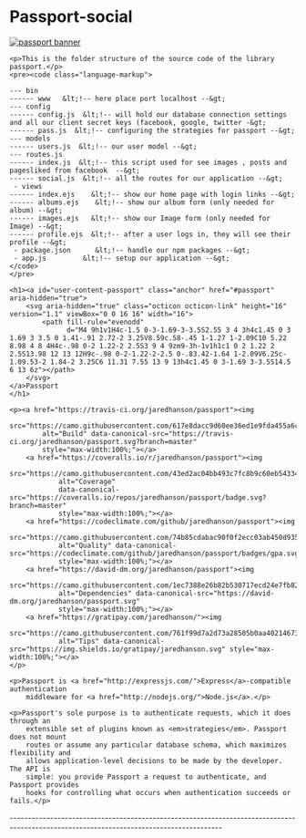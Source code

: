 # Passport-social

<div class="markdown-body entry-content" itemprop="text"><p><a href="http://passportjs.org"><img
        src="https://camo.githubusercontent.com/662ee2f98b69b0894d0a1d9117a9c5fb4dfc40aa/687474703a2f2f63646e2e61757468302e636f6d2f696d672f70617373706f72742d62616e6e65722d6769746875622e706e67"
        alt="passport banner" data-canonical-src="http://cdn.auth0.com/img/passport-banner-github.png"
        style="max-width:100%;"></a></p>

    <p>This is the folder structure of the source code of the library passport.</p>
    <pre><code class="language-markup">
    
    --- bin
    ------ www   &lt;!-- here place port localhost --&gt;
    --- config
    ------ config.js  &lt;!-- will hold our database connection settings and all our client secret keys (facebook, google, twitter -&gt;
    ------ pass.js  &lt;!-- configuring the strategies for passport --&gt;
    --- models
    ------ users.js  &lt;!-- our user model --&gt;
    --- routes.js  
    ------ index.js  &lt;!-- this script used for see images , posts and pagesliked from facebook  --&gt;
    ------ social.js  &lt;!-- all the routes for our application --&gt;
     - views
    ------ index.ejs    &lt;!-- show our home page with login links --&gt;
    ------ albums.ejs    &lt;!-- show our album form (only needed for album) --&gt;
    ------ images.ejs   &lt;!-- show our Image form (only needed for Image) --&gt;
    ------ profile.ejs  &lt;!-- after a user logs in, they will see their profile --&gt;
     - package.json      &lt;!-- handle our npm packages --&gt;
     - app.js         &lt;!-- setup our application --&gt;
    </code>
    </pre>

    <h1><a id="user-content-passport" class="anchor" href="#passport" aria-hidden="true">
        <svg aria-hidden="true" class="octicon octicon-link" height="16" version="1.1" viewBox="0 0 16 16" width="16">
            <path fill-rule="evenodd"
                  d="M4 9h1v1H4c-1.5 0-3-1.69-3-3.5S2.55 3 4 3h4c1.45 0 3 1.69 3 3.5 0 1.41-.91 2.72-2 3.25V8.59c.58-.45 1-1.27 1-2.09C10 5.22 8.98 4 8 4H4c-.98 0-2 1.22-2 2.5S3 9 4 9zm9-3h-1v1h1c1 0 2 1.22 2 2.5S13.98 12 13 12H9c-.98 0-2-1.22-2-2.5 0-.83.42-1.64 1-2.09V6.25c-1.09.53-2 1.84-2 3.25C6 11.31 7.55 13 9 13h4c1.45 0 3-1.69 3-3.5S14.5 6 13 6z"></path>
        </svg>
    </a>Passport
    </h1>

    <p><a href="https://travis-ci.org/jaredhanson/passport"><img
            src="https://camo.githubusercontent.com/617e8dacc9d60ee36ed1e9fda455a6cbf2419f2c/68747470733a2f2f7472617669732d63692e6f72672f6a6172656468616e736f6e2f70617373706f72742e7376673f6272616e63683d6d6173746572"
            alt="Build" data-canonical-src="https://travis-ci.org/jaredhanson/passport.svg?branch=master"
            style="max-width:100%;"></a>
        <a href="https://coveralls.io/r/jaredhanson/passport"><img
                src="https://camo.githubusercontent.com/43ed2ac04bb493c7fc8b9c60eb543342767de0c0/68747470733a2f2f636f766572616c6c732e696f2f7265706f732f6a6172656468616e736f6e2f70617373706f72742f62616467652e7376673f6272616e63683d6d6173746572"
                alt="Coverage"
                data-canonical-src="https://coveralls.io/repos/jaredhanson/passport/badge.svg?branch=master"
                style="max-width:100%;"></a>
        <a href="https://codeclimate.com/github/jaredhanson/passport"><img
                src="https://camo.githubusercontent.com/74b85cdabac90f0f2ecc03ab450d93553d516b92/68747470733a2f2f636f6465636c696d6174652e636f6d2f6769746875622f6a6172656468616e736f6e2f70617373706f72742f6261646765732f6770612e737667"
                alt="Quality" data-canonical-src="https://codeclimate.com/github/jaredhanson/passport/badges/gpa.svg"
                style="max-width:100%;"></a>
        <a href="https://david-dm.org/jaredhanson/passport"><img
                src="https://camo.githubusercontent.com/1ec7388e26b82b530717ecd24e7fb82bd1178fe8/68747470733a2f2f64617669642d646d2e6f72672f6a6172656468616e736f6e2f70617373706f72742e737667"
                alt="Dependencies" data-canonical-src="https://david-dm.org/jaredhanson/passport.svg"
                style="max-width:100%;"></a>
        <a href="https://gratipay.com/jaredhanson/"><img
                src="https://camo.githubusercontent.com/761f99d7a2d73a28505b0aa4021467365c508ee5/68747470733a2f2f696d672e736869656c64732e696f2f67726174697061792f6a6172656468616e736f6e2e737667"
                alt="Tips" data-canonical-src="https://img.shields.io/gratipay/jaredhanson.svg" style="max-width:100%;"></a>
    </p>

    <p>Passport is <a href="http://expressjs.com/">Express</a>-compatible authentication
        middleware for <a href="http://nodejs.org/">Node.js</a>.</p>

    <p>Passport's sole purpose is to authenticate requests, which it does through an
        extensible set of plugins known as <em>strategies</em>. Passport does not mount
        routes or assume any particular database schema, which maximizes flexibility and
        allows application-level decisions to be made by the developer. The API is
        simple: you provide Passport a request to authenticate, and Passport provides
        hooks for controlling what occurs when authentication succeeds or fails.</p>
</div>
----------------------------------------------------------------------------------------------------------------------------------------
